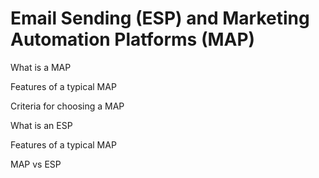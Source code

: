 # Email Sending \(ESP\) and Marketing Automation Platforms \(MAP\)

What is a MAP

Features of a typical MAP

Criteria for choosing a MAP

What is an ESP

Features of a typical MAP

MAP vs ESP

